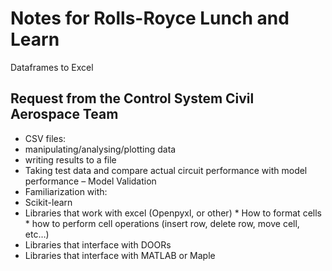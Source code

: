 # Notes for Rolls-Royce Lunch and Learn

Dataframes to Excel



## Request from the Control System Civil Aerospace Team

*   CSV files:
   *   manipulating/analysing/plotting data
   *   writing results to a file
   *   Taking test data and compare actual circuit performance with model performance – Model Validation
*   Familiarization with:
   *   Scikit-learn
   *   Libraries that work with excel (Openpyxl, or other)
      *   How to format cells
      *   how to perform cell operations (insert row, delete row, move cell, etc…)
   *   Libraries that interface with DOORs
   *   Libraries that interface with MATLAB or Maple


